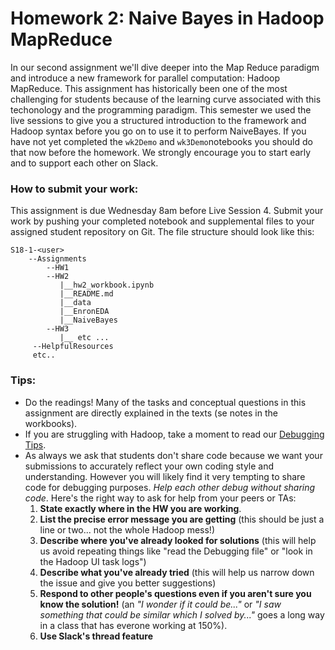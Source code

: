 # Homework 2: Naive Bayes in Hadoop MapReduce

In our second assignment we'll dive deeper into the Map Reduce paradigm and introduce a new framework for parallel computation: Hadoop MapReduce. This assignment has historically been one of the most challenging for students because of the learning curve associated with this techonology and the programming paradigm. This semester we used the live sessions to give you a structured introduction to the framework and Hadoop syntax before you go on to use it to perform NaiveBayes. If you have not yet completed the `wk2Demo` and  `wk3Demo`notebooks you should do that now before the homework. We strongly encourage you to start early and to support each other on Slack.

### How to submit your work:

This assignment is due Wednesday 8am before Live Session 4. Submit your work by pushing your completed notebook and supplemental files to your assigned student repository on Git. The file structure should look like this:

```
S18-1-<user>
    --Assignments
        --HW1
        --HW2
           |__hw2_workbook.ipynb
           |__README.md
           |__data
           |__EnronEDA
           |__NaiveBayes
        --HW3
           |__ etc ...
     --HelpfulResources
     etc..
```

### Tips:

* Do the readings! Many of the tasks and conceptual questions in this assignment are directly explained in the texts (se notes in the workbooks).
* If you are struggling with Hadoop, take a moment to read our [Debugging Tips](https://github.com/UCB-w261/main/blob/master/Resources/debugging.md).
* As always we ask that students don't share code because we want your submissions to accurately reflect your own coding style and understanding. However you will likely find it very tempting to share code for debugging purposes. *Help each other debug without sharing code*. Here's the right way to ask for help from your peers or TAs:
  1. **State exactly where in the HW you are working**.
  2. **List the precise error message you are getting** (this should be just a line or two... not the whole Hadoop mess!)
  3. **Describe where you've already looked for solutions** (this will help us avoid repeating things like "read the Debugging file" or "look in the Hadoop UI task logs")
  4. **Describe what you've already tried** (this will help us narrow down the issue and give you better suggestions)
  5. **Respond to other people's questions even if you aren't sure you know the solution!** (an _"I wonder if it could be..."_ or _"I saw something that could be similar which I solved by..."_ goes a long way in a class that has everone working at 150%).
  6. **Use Slack's thread feature** 
